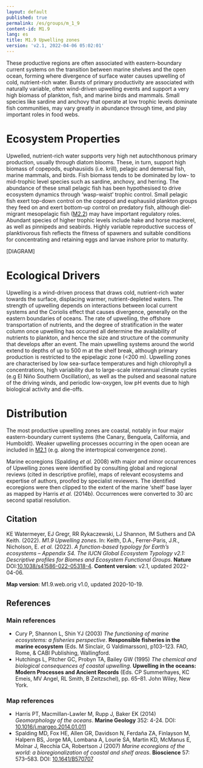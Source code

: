 ```yaml
---
layout: default
published: true
permalink: /es/groups/m_1_9
content-id: M1.9
lang: es
title: M1.9 Upwelling zones
version: 'v2.1, 2022-04-06 05:02:01'
---
```


These productive regions are often associated with eastern-boundary current systems on the transition between marine shelves and the open ocean, forming where divergence of surface water causes upwelling of cold, nutrient-rich water. Bursts of primary productivity are associated with naturally variable, often wind-driven upwelling events and support a very high biomass of plankton, fish, and marine birds and mammals. Small species like sardine and anchovy that operate at low trophic levels dominate fish communities, may vary greatly in abundance through time, and play important roles in food webs.

# Ecosystem Properties
 
Upwelled, nutrient-rich water supports very high net autochthonous primary production, usually through diatom blooms. These, in turn, support high biomass of copepods, euphausiids (i.e. krill), pelagic and demersal fish, marine mammals, and birds. Fish biomass tends to be dominated by low- to mid-trophic level species such as sardine, anchovy, and herring. The abundance of these small pelagic fish has been hypothesised to drive ecosystem dynamics through ‘wasp-waist’ trophic control. Small pelagic fish exert top-down control on the copepod and euphausiid plankton groups they feed on and exert bottom-up control on predatory fish, although diel-migrant mesopelagic fish ([M2.2](/explore/groups/M2.2)) may have important regulatory roles. Abundant species of higher trophic levels include hake and horse mackerel, as well as pinnipeds and seabirds. Highly variable reproductive success of planktivorous fish reflects the fitness of spawners and suitable conditions for concentrating and retaining eggs and larvae inshore prior to maturity.

[DIAGRAM]

# Ecological Drivers
 
Upwelling is a wind-driven process that draws cold, nutrient-rich water towards the surface, displacing warmer, nutrient-depleted waters. The strength of upwelling depends on interactions between local current systems and the Coriolis effect that causes divergence, generally on the eastern boundaries of oceans. The rate of upwelling, the offshore transportation of nutrients, and the degree of stratification in the water column once upwelling has occurred all determine the availability of nutrients to plankton, and hence the size and structure of the community that develops after an event. The main upwelling systems around the world extend to depths of up to 500 m at the shelf break, although primary production is restricted to the epipelagic zone (<200 m). Upwelling zones are characterised by low sea-surface temperatures and high chlorophyll a concentrations, high variability due to large-scale interannual climate cycles (e.g El Niño Southern Oscillation), as well as the pulsed and seasonal nature of the driving winds, and periodic low-oxygen, low pH events due to high biological activity and die-offs.
 
# Distribution
 
The most productive upwelling zones are coastal, notably in four major eastern-boundary current systems (the Canary, Benguela, California, and Humboldt). Weaker upwelling processes occurring in the open ocean are included in [M2.1](/explore/groups/M2.1) (e.g. along the intertropical convergence zone).

Marine ecoregions (Spalding _et al._ 2008) with major and minor occurrences of Upwelling zones were identified by consulting global and regional reviews (cited in descriptive profile), maps of relevant ecosystems and expertise of authors, proofed by specialist reviewers. The identified ecoregions were then clipped to the extent of the marine ‘shelf’ base layer as mapped by Harris _et al._ (2014b). Occurrences were converted to 30 arc second spatial resolution.

## Citation

KE Watermeyer, EJ Gregr, RR Rykaczewski, LJ Shannon, IM Suthers and DA Keith. (2022). *M1.9 Upwelling zones*. In: Keith, D.A., Ferrer-Paris, J.R., Nicholson, E. *et al.* (2022). *A function-based typology for Earth’s ecosystems – Appendix S4. The IUCN Global Ecosystem Typology v2.1: Descriptive profiles for Biomes and Ecosystem Functional Groups*. **Nature** DOI:[10.1038/s41586-022-05318-4](https://doi.org/10.1038/s41586-022-05318-4).
**Content version**: v2.1, updated 2022-04-06.

**Map version**: M1.9.web.orig v1.0, updated 2020-10-19.

## References

### Main references
* Cury P, Shannon L, Shin YJ  (2003) *The functioning of marine ecosystems: a fisheries perspective*. **Responsible fisheries in the marine ecosystem** (Eds. M Sinclair, G Valdimarsson), p103–123. FAO, Rome, & CABI Publishing, Wallingford.
* Hutchings L, Pitcher GC, Probyn TA, Bailey GW  (1995) *The chemical and biological consequences of coastal upwelling*. **Upwelling in the oceans: Modern Processes and Ancient Records** (Eds. CP Summerhayes, KC Emeis, MV Angel, RL Smith, B Zeitzschel), pp. 65–81. John Wiley, New York.

### Map references
* Harris PT, Macmillan-Lawler M, Rupp J, Baker EK  (2014) *Geomorphology of the oceans*. **Marine Geology** 352: 4-24. DOI: [10.1016/j.margeo.2014.01.011](http://doi.org/10.1016/j.margeo.2014.01.011)
* Spalding MD, Fox HE, Allen GR, Davidson N, Ferdaña ZA, Finlayson M, Halpern BS, Jorge MA, Lombana A, Lourie SA, Martin KD, McManus E, Molnar J, Recchia CA, Robertson J  (2007) *Marine ecoregions of the world: a bioregionalization of coastal and shelf areas*. **Bioscience** 57: 573–583. DOI: [10.1641/B570707](http://doi.org/10.1641/B570707)
